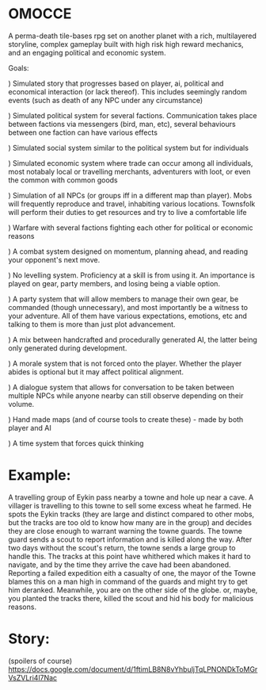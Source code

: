 # OMOCCE
A perma-death tile-bases rpg set on another planet with a rich,
multilayered storyline, complex gameplay built with high risk high reward
mechanics, and an engaging political and economic system.

Goals:

) Simulated story that progresses based on player, ai, political and economical
interaction (or lack thereof). This includes seemingly random events (such as
death of any NPC under any circumstance)

) Simulated political system for several factions. Communication takes place
between factions via messengers (bird, man, etc), several behaviours between one
faction can have various effects

) Simulated social system similar to the political system but for individuals

) Simulated economic system where trade can occur among all individuals, most
notabaly local or travelling merchants, adventurers with loot, or even the
common with common goods

) Simulation of all NPCs (or groups iff in a different map than player). Mobs
will frequently reproduce and travel, inhabiting various locations. Townsfolk
will perform their duties to get resources and try to live a comfortable life

) Warfare with several factions fighting each other for political or economic
reasons

) A combat system designed on momentum, planning ahead, and reading your
opponent's next move.

) No levelling system. Proficiency at a skill is from using it.
An importance is played on gear, party members, and losing being a viable
option.

) A party system that will allow members to manage their own gear, be commanded
(though unnecessary), and most importantly be a witness to your adventure. All
of them have various expectations, emotions, etc and talking to them is more
than just plot advancement.

) A mix between handcrafted and procedurally generated AI, the latter being
only generated during development.

) A morale system that is not forced onto the player. Whether the player abides
is optional but it may affect political alignment.

) A dialogue system that allows for conversation to be taken between multiple
NPCs while anyone nearby can still observe depending on their volume.

) Hand made maps (and of course tools to create these) - made by both player
    and AI

) A time system that forces quick thinking

# Example:

A travelling group of Eykin pass nearby a towne and hole up near a cave. A
villager is travelling to this towne to sell some excess wheat he farmed. He
spots the Eykin tracks (they are large and distinct compared to other mobs, but
the tracks are too old to know how many are in the group) and decides they are
close enough to warrant warning the towne guards. The towne guard sends a scout
to report information and is killed along the way. After two days without the
scout's return, the towne sends a large group to handle this. The tracks at this
point have whithered which makes it hard to navigate, and by the time they
arrive the cave had been abandoned. Reporting a failed expedition eith a
casualty of one, the mayor of the Towne blames this on a man high in command of
the guards and might try to get him deranked. Meanwhile, you are on the other
side of the globe. or, maybe, you planted the tracks there, killed the scout and
hid his body for malicious reasons.


# Story:

(spoilers of course)
https://docs.google.com/document/d/1ftimLB8N8vYhbuljTqLPNONDkToMGrVsZVLri4l7Nac
